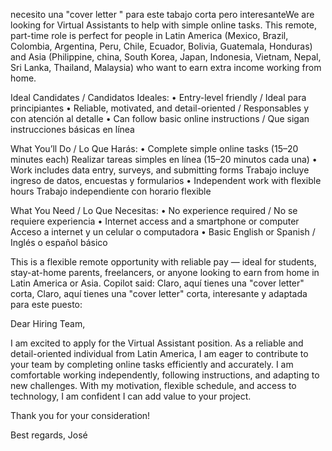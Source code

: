  necesito una "cover letter " para este tabajo corta pero interesanteWe are looking for Virtual Assistants to help with simple online tasks. This remote, part-time role is perfect for people in Latin America (Mexico, Brazil, Colombia, Argentina, Peru, Chile, Ecuador, Bolivia, Guatemala, Honduras) and Asia (Philippine, china, South Korea, Japan, Indonesia, Vietnam, Nepal, Sri Lanka, Thailand, Malaysia) who want to earn extra income working from home.

Ideal Candidates / Candidatos Ideales:
• Entry-level friendly / Ideal para principiantes
• Reliable, motivated, and detail-oriented / Responsables y con atención al detalle
• Can follow basic online instructions / Que sigan instrucciones básicas en línea

What You’ll Do / Lo Que Harás:
• Complete simple online tasks (15–20 minutes each)
Realizar tareas simples en línea (15–20 minutos cada una)
• Work includes data entry, surveys, and submitting forms
Trabajo incluye ingreso de datos, encuestas y formularios
• Independent work with flexible hours
Trabajo independiente con horario flexible

What You Need / Lo Que Necesitas:
• No experience required / No se requiere experiencia
• Internet access and a smartphone or computer
Acceso a internet y un celular o computadora
• Basic English or Spanish / Inglés o español básico

This is a flexible remote opportunity with reliable pay — ideal for students, stay-at-home parents, freelancers, or anyone looking to earn from home in Latin America or Asia.
Copilot said: Claro, aquí tienes una "cover letter" corta,
Claro, aquí tienes una "cover letter" corta, interesante y adaptada para este puesto:

Dear Hiring Team,

I am excited to apply for the Virtual Assistant position. As a reliable and detail-oriented individual from Latin America, I am eager to contribute to your team by completing online tasks efficiently and accurately. I am comfortable working independently, following instructions, and adapting to new challenges. With my motivation, flexible schedule, and access to technology, I am confident I can add value to your project.

Thank you for your consideration!

Best regards,
José
